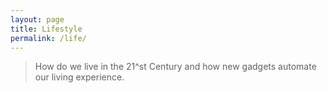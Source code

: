 ```yaml
---
layout: page
title: Lifestyle
permalink: /life/
---
```


> How do we live in the 21^st Century and how new gadgets automate our living experience.
